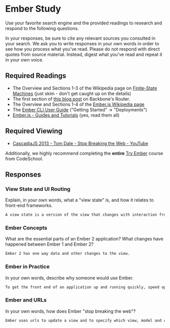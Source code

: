 # Ember Study

Use your favorite search engine and the provided readings to research and
respond to the following questions.

In your responses, be sure to cite any relevant sources you consulted in your
search. We ask you to write responses in your own words in order to see how you
process what you've read. Please do not respond with direct quotes from source
material. Instead, digest what you've read and repeat it in your own voice.

## Required Readings

-   The Overview and Sections 1-3 of the Wikipedia page on [Finite-State Machines](https://en.wikipedia.org/wiki/Finite-state_machine)
    (just skim - don't get caught up on the details)
-   The first section of [this blog post](http://pragmatic-backbone.com/routing-and-controllers) on
    Backbone's Router.
-   The Overview and Sections 1-4 of the [Ember.js Wikipedia page](https://en.wikipedia.org/wiki/Ember.js)
-   The [Ember CLI User Guide](http://ember-cli.com/user-guide/)
    ("Getting Started" -> "Deployments")
-   [Ember.js - Guides and Tutorials](https://guides.emberjs.com/v2.4.0/) (yes,
    read them all)

## Required Viewing

-   [CascadiaJS 2013 - Tom Dale - Stop Breaking the Web - YouTube](https://www.youtube.com/watch?v=BQ6at0addi4)

Additionally, we highly recommend completing the **entire** [Try
Ember](https://www.codeschool.com/courses/try-ember) course from CodeSchool.

## Responses

### View State and UI Routing

Explain, in your own words, what a "view state" is, and how it relates to
 front-end frameworks.

```md
A view state is a version of the view that changes with interaction from the user. 
```

### Ember Concepts

What are the essential parts of an Ember 2 application?
What changes have happened between Ember 1 and Ember 2?

```md
Ember 2 has one way data and other changes to the view.
```

### Ember in Practice

In your own words, describe why someone would use Ember.

```md
To get the front end of an application up and running quickly, speed up the responsiveness of the application by having more processing and verifications on the client-side and use urls to update ui views.
```

### Ember and URLs

In your own words, how does Ember "stop breaking the web"?

```md
Ember uses urls to update a view and to specify which view, model and controller are being used.
```
